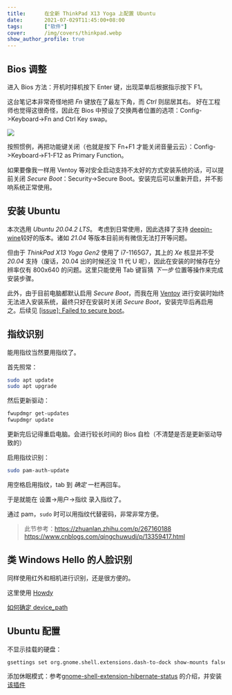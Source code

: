 ```yaml
---
title:      在全新 ThinkPad X13 Yoga 上配置 Ubuntu
date:       2021-07-029T11:45:00+08:00
tags:       ["软件"]
cover:      /img/covers/thinkpad.webp
show_author_profile: true
---
```


## Bios 调整

进入 Bios 方法：开机时择机按下 Enter 键，出现菜单后根据指示按下 F1。

这台笔记本非常奇怪地把 *Fn* 键放在了最左下角，而 *Ctrl* 则屈居其右。
好在工程师也觉得这很奇怪，因此在 Bios 中预设了交换两者位置的选项：Config->Keyboard->Fn and Ctrl Key swap。

![](keyboard.webp)

按照惯例，再把功能键关闭（也就是按下 Fn+F1 才能关闭音量云云）：Config->Keyboard->F1-F12 as Primary Function。

如果要像我一样用 Ventoy 等对安全启动支持不太好的方式安装系统的话，可以提前关闭 *Secure Boot*：Security->Secure Boot。安装完后可以重新开启，并不影响系统正常使用。

## 安装 Ubuntu

本次选用 *Ubuntu 20.04.2 LTS*。
考虑到日常使用，因此选择了支持 [deepin-wine](https://github.com/zq1997/deepin-wine)较好的版本。诸如 *21.04* 等版本目前尚有微信无法打开等问题。

但由于 *ThinkPad X13 Yoga Gen2* 使用了 i7-1165G7，其上的 *Xe* 核显并不受 *20.04* 支持（废话，20.04 出的时候还没 11 代 U 呢），因此在安装的时候存在分辨率仅有 800x640 的问题。这里只能使用 Tab 键盲猜 *下一步* 位置等操作来完成安装步骤。

此外，由于目前电脑都默认启用 *Secure Boot*，而我在用 [Ventoy](https://github.com/ventoy/Ventoy) 进行安装时始终无法进入安装系统，最终只好在安装时关闭 *Secure Boot*，安装完毕后再启用之。后续见 [[issue]: Failed to secure boot](https://github.com/ventoy/Ventoy/issues/1024)。

## 指纹识别

能用指纹当然要用指纹了。

首先照常：
```bash
sudo apt update
sudo apt upgrade
```

然后更新驱动：
```Bash
fwupdmgr get-updates
fwupdmgr update
```

更新完后记得重启电脑。会进行较长时间的 Bios 自检（不清楚是否是更新驱动导致的）

启用指纹识别：
```Bash
sudo pam-auth-update
```
用空格启用指纹，tab 到 *确定* 一栏再回车。

于是就能在 设置->用户->指纹 录入指纹了。

通过 pam，`sudo` 时可以用指纹代替密码，非常非常方便。

> 此节参考：https://zhuanlan.zhihu.com/p/267160188 https://www.cnblogs.com/qingchuwudi/p/13359417.html

## 类 Windows Hello 的人脸识别

同样使用红外和相机进行识别，还是很方便的。

这里使用 [Howdy](https://github.com/Boltgolt/howdy)

[如何确定 device_path](https://github.com/boltgolt/howdy/issues/533#issuecomment-829116906)

## Ubuntu 配置

不显示挂载的硬盘：
```bash
gsettings set org.gnome.shell.extensions.dash-to-dock show-mounts false
```

添加休眠模式：参考[gnome-shell-extension-hibernate-status](https://github.com/arelange/gnome-shell-extension-hibernate-status) 的介绍，并安装[该插件](https://extensions.gnome.org/extension/755/hibernate-status-button/)
